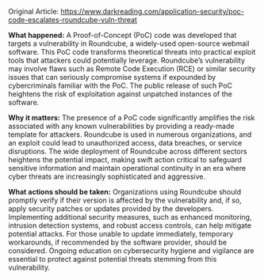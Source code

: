 Original Article: https://www.darkreading.com/application-security/poc-code-escalates-roundcube-vuln-threat

**What happened:** A Proof-of-Concept (PoC) code was developed that targets a vulnerability in Roundcube, a widely-used open-source webmail software. This PoC code transforms theoretical threats into practical exploit tools that attackers could potentially leverage. Roundcube’s vulnerability may involve flaws such as Remote Code Execution (RCE) or similar security issues that can seriously compromise systems if expounded by cybercriminals familiar with the PoC. The public release of such PoC heightens the risk of exploitation against unpatched instances of the software.

**Why it matters:** The presence of a PoC code significantly amplifies the risk associated with any known vulnerabilities by providing a ready-made template for attackers. Roundcube is used in numerous organizations, and an exploit could lead to unauthorized access, data breaches, or service disruptions. The wide deployment of Roundcube across different sectors heightens the potential impact, making swift action critical to safeguard sensitive information and maintain operational continuity in an era where cyber threats are increasingly sophisticated and aggressive.

**What actions should be taken:** Organizations using Roundcube should promptly verify if their version is affected by the vulnerability and, if so, apply security patches or updates provided by the developers. Implementing additional security measures, such as enhanced monitoring, intrusion detection systems, and robust access controls, can help mitigate potential attacks. For those unable to update immediately, temporary workarounds, if recommended by the software provider, should be considered. Ongoing education on cybersecurity hygiene and vigilance are essential to protect against potential threats stemming from this vulnerability.